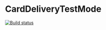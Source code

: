 # CardDeliveryTestMode
[![Build status](https://ci.appveyor.com/api/projects/status/phjtcmeduxkdf8vh?svg=true)](https://ci.appveyor.com/project/Boolgakova/carddeliverytestmode)
